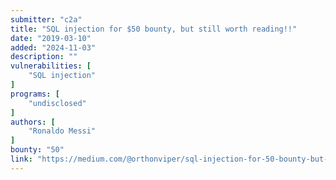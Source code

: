 ```yaml
---
submitter: "c2a"
title: "SQL injection for $50 bounty, but still worth reading!!"
date: "2019-03-10"
added: "2024-11-03"
description: ""
vulnerabilities: [
    "SQL injection"
]
programs: [
    "undisclosed"
]
authors: [
    "Ronaldo Messi"
]
bounty: "50"
link: "https://medium.com/@orthonviper/sql-injection-for-50-bounty-but-still-worth-reading-468442c1cc1a"
---
```




